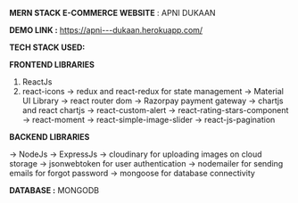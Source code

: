 **MERN STACK E-COMMERCE WEBSITE** : APNI DUKAAN

**DEMO LINK :** https://apni---dukaan.herokuapp.com/

**TECH STACK USED:**

**FRONTEND LIBRARIES**

1. ReactJs
2. react-icons
-> redux and react-redux for state management
-> Material UI Library
-> react router dom
-> Razorpay payment gateway
-> chartjs and react chartjs
-> react-custom-alert
-> react-rating-stars-component
-> react-moment
-> react-simple-image-slider
-> react-js-pagination

**BACKEND LIBRARIES**

-> NodeJs
-> ExpressJs
-> cloudinary for uploading images on cloud storage
-> jsonwebtoken for user authentication
-> nodemailer for sending emails for forgot password
-> mongoose for database connectivity

**DATABASE :** MONGODB
